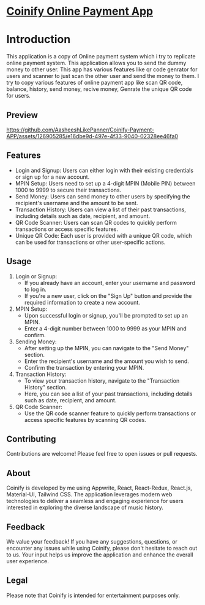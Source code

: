 # <a href='[coinifypayment.vercel.app](https://coinifypayment.vercel.app/)'>Coinify Online Payment App</a>

<h1>Introduction</h1>
<p>
This application is a copy of Online payment system which i try to replicate online payment system. This application allows you to send the dummy money to other user. This app has various features like
qr code genrator for users and scanner to just scan the other user and send the money to them. I try to copy various features of online payment app like scan QR code, balance, history, send money, recive money, Genrate the unique QR code for users.
</p>
<h2>Preview</h2>


https://github.com/AasheeshLikePanner/Coinify-Payment-APP/assets/126905285/e16dbe9d-497e-4f33-9040-02328ee46fa0

 <h2>Features</h2>
    <ul>
        <li>Login and Signup: Users can either login with their existing credentials or sign up for a new account.</li>
        <li>MPIN Setup: Users need to set up a 4-digit MPIN (Mobile PIN) between 1000 to 9999 to secure their transactions.</li>
        <li>Send Money: Users can send money to other users by specifying the recipient's username and the amount to be sent.</li>
        <li>Transaction History: Users can view a list of their past transactions, including details such as date, recipient, and amount.</li>
        <li>QR Code Scanner: Users can scan QR codes to quickly perform transactions or access specific features.</li>
        <li>Unique QR Code: Each user is provided with a unique QR code, which can be used for transactions or other user-specific actions.</li>
    </ul>

  <h2>Usage</h2>
  <ol>
      <li>Login or Signup:
          <ul>
              <li>If you already have an account, enter your username and password to log in.</li>
              <li>If you're a new user, click on the "Sign Up" button and provide the required information to create a new account.</li>
          </ul>
      </li>
      <li>MPIN Setup:
          <ul>
              <li>Upon successful login or signup, you'll be prompted to set up an MPIN.</li>
              <li>Enter a 4-digit number between 1000 to 9999 as your MPIN and confirm.</li>
          </ul>
      </li>
      <li>Sending Money:
          <ul>
              <li>After setting up the MPIN, you can navigate to the "Send Money" section.</li>
              <li>Enter the recipient's username and the amount you wish to send.</li>
              <li>Confirm the transaction by entering your MPIN.</li>
          </ul>
      </li>
      <li>Transaction History:
          <ul>
              <li>To view your transaction history, navigate to the "Transaction History" section.</li>
              <li>Here, you can see a list of your past transactions, including details such as date, recipient, and amount.</li>
          </ul>
      </li>
      <li>QR Code Scanner:
          <ul>
              <li>Use the QR code scanner feature to quickly perform transactions or access specific features by scanning QR codes.</li>
          </ul>
      </li>
  </ol>

  <h2>Contributing</h2>
  <p>Contributions are welcome! Please feel free to open issues or pull requests.</p>


<h2>About</h2>
<p>Coinify is developed by me using Appwrite, React, React-Redux, React.js, Material-UI, Tailwind CSS. The application leverages modern web technologies to deliver a seamless and engaging experience for users interested in exploring the diverse landscape of music history.</p>

<h2>Feedback</h2>
<p>We value your feedback! If you have any suggestions, questions, or encounter any issues while using Coinify, please don't hesitate to reach out to us. Your input helps us improve the application and enhance the overall user experience.</p>

<h2>Legal</h2>
<p>Please note that Coinify is intended for entertainment purposes only.</p>
